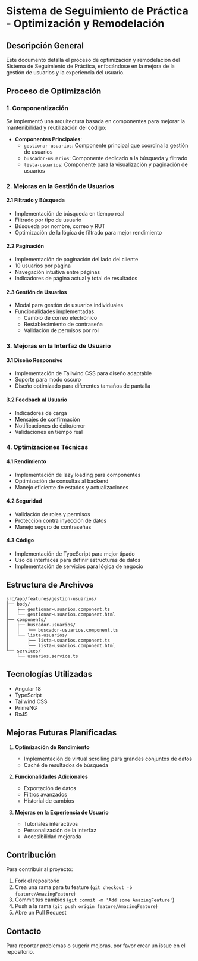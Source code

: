 # Sistema de Seguimiento de Práctica - Optimización y Remodelación

## Descripción General
Este documento detalla el proceso de optimización y remodelación del Sistema de Seguimiento de Práctica, enfocándose en la mejora de la gestión de usuarios y la experiencia del usuario.

## Proceso de Optimización

### 1. Componentización
Se implementó una arquitectura basada en componentes para mejorar la mantenibilidad y reutilización del código:

- **Componentes Principales**:
  - `gestionar-usuarios`: Componente principal que coordina la gestión de usuarios
  - `buscador-usuarios`: Componente dedicado a la búsqueda y filtrado
  - `lista-usuarios`: Componente para la visualización y paginación de usuarios

### 2. Mejoras en la Gestión de Usuarios

#### 2.1 Filtrado y Búsqueda
- Implementación de búsqueda en tiempo real
- Filtrado por tipo de usuario
- Búsqueda por nombre, correo y RUT
- Optimización de la lógica de filtrado para mejor rendimiento

#### 2.2 Paginación
- Implementación de paginación del lado del cliente
- 10 usuarios por página
- Navegación intuitiva entre páginas
- Indicadores de página actual y total de resultados

#### 2.3 Gestión de Usuarios
- Modal para gestión de usuarios individuales
- Funcionalidades implementadas:
  - Cambio de correo electrónico
  - Restablecimiento de contraseña
  - Validación de permisos por rol

### 3. Mejoras en la Interfaz de Usuario

#### 3.1 Diseño Responsivo
- Implementación de Tailwind CSS para diseño adaptable
- Soporte para modo oscuro
- Diseño optimizado para diferentes tamaños de pantalla

#### 3.2 Feedback al Usuario
- Indicadores de carga
- Mensajes de confirmación
- Notificaciones de éxito/error
- Validaciones en tiempo real

### 4. Optimizaciones Técnicas

#### 4.1 Rendimiento
- Implementación de lazy loading para componentes
- Optimización de consultas al backend
- Manejo eficiente de estados y actualizaciones

#### 4.2 Seguridad
- Validación de roles y permisos
- Protección contra inyección de datos
- Manejo seguro de contraseñas

#### 4.3 Código
- Implementación de TypeScript para mejor tipado
- Uso de interfaces para definir estructuras de datos
- Implementación de servicios para lógica de negocio

## Estructura de Archivos

```
src/app/features/gestion-usuarios/
├── body/
│   ├── gestionar-usuarios.component.ts
│   └── gestionar-usuarios.component.html
├── components/
│   ├── buscador-usuarios/
│   │   └── buscador-usuarios.component.ts
│   └── lista-usuarios/
│       ├── lista-usuarios.component.ts
│       └── lista-usuarios.component.html
└── services/
    └── usuarios.service.ts
```

## Tecnologías Utilizadas

- Angular 18
- TypeScript
- Tailwind CSS
- PrimeNG
- RxJS

## Mejoras Futuras Planificadas

1. **Optimización de Rendimiento**
   - Implementación de virtual scrolling para grandes conjuntos de datos
   - Caché de resultados de búsqueda

2. **Funcionalidades Adicionales**
   - Exportación de datos
   - Filtros avanzados
   - Historial de cambios

3. **Mejoras en la Experiencia de Usuario**
   - Tutoriales interactivos
   - Personalización de la interfaz
   - Accesibilidad mejorada

## Contribución

Para contribuir al proyecto:

1. Fork el repositorio
2. Crea una rama para tu feature (`git checkout -b feature/AmazingFeature`)
3. Commit tus cambios (`git commit -m 'Add some AmazingFeature'`)
4. Push a la rama (`git push origin feature/AmazingFeature`)
5. Abre un Pull Request

## Contacto

Para reportar problemas o sugerir mejoras, por favor crear un issue en el repositorio.
